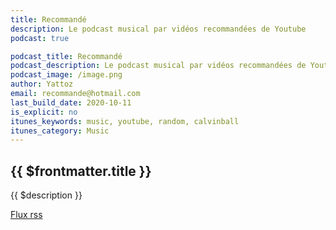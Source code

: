 ```yaml
---
title: Recommandé
description: Le podcast musical par vidéos recommandées de Youtube
podcast: true

podcast_title: Recommandé
podcast_description: Le podcast musical par vidéos recommandées de Youtube
podcast_image: /image.png
author: Yattoz
email: recommande@hotmail.com
last_build_date: 2020-10-11
is_explicit: no
itunes_keywords: music, youtube, random, calvinball
itunes_category: Music
---
```


## {{ $frontmatter.title }}

{{ $description }}

[Flux rss](./feed.rss)

<PodcastEpisodeList v-bind:podcast="'recommande'" />